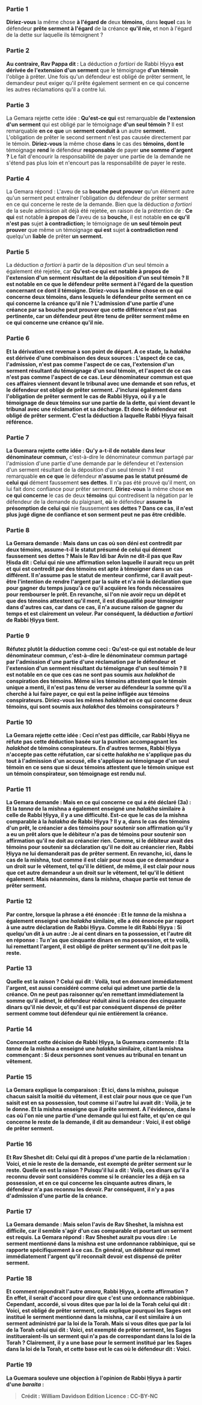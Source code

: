 
### Partie 1
<b>Diriez-vous</b> la même chose <b>à l'égard de</b> deux <b>témoins,</b> dans <b>lequel</b> cas le défendeur <b>prête serment à l'égard</b> de la créance <b>qu'il nie,</b> et non à l'égard de la dette sur laquelle ils témoignent ?

### Partie 2
<b>Au contraire, Rav Pappa dit :</b> La déduction <i>a fortiori</i> de Rabbi Ḥiyya <b>est dérivée de l'extension d'un serment</b> que le témoignage <b>d'un témoin</b> l'oblige à prêter. Une fois qu'un défendeur est obligé de prêter serment, le demandeur peut exiger qu'il prête également serment en ce qui concerne les autres réclamations qu'il a contre lui.

### Partie 3
La Gemara rejette cette idée : <b>Qu'est-ce qui</b> est remarquable <b>de l'extension d'un serment</b> qui est obligé par le témoignage <b>d'un seul témoin ?</b> Il est remarquable <b>en ce que</b> un <b>serment conduit à</b> un autre <b>serment.</b> L'obligation de prêter le second serment n'est pas causée directement par le témoin. <b>Diriez-vous</b> la même chose <b>dans</b> le cas des <b>témoins, dont le</b> témoignage <b>rend</b> le défendeur <b>responsable</b> de payer <b>une somme d'argent ?</b> Le fait d'encourir la responsabilité de payer une partie de la demande ne s'étend pas plus loin et n'encourt pas la responsabilité de payer le reste.

### Partie 4
La Gemara répond : L'aveu de sa <b>bouche peut prouver</b> qu'un élément autre qu'un serment peut entraîner l'obligation du défendeur de prêter serment en ce qui concerne le reste de la demande. Bien que la déduction <i>a fortiori</i> de la seule admission ait déjà été rejetée, en raison de la prétention de : <b>Ce qui</b> est notable <b>à propos de</b> l'aveu de sa <b>bouche,</b> il est notable <b>en ce qu'il n'est pas</b> sujet <b>à contradiction;</b> le témoignage de <b>un seul témoin peut prouver</b> que même un témoignage <b>qui est</b> sujet <b>à contradiction rend</b> quelqu'un <b>liable</b> de prêter <b>un serment.</b>

### Partie 5
La déduction <i>a fortiori</i> à partir de la déposition d'un seul témoin a également été rejetée, car <b>Qu'est-ce qui est notable <b>à propos</b> de l'extension d'un serment résultant de la déposition d'<b>un seul témoin ? </b> Il est notable <b>en ce que</b> le défendeur <b>prête serment à l'égard</b> de la question concernant ce dont <b>il témoigne. Diriez-vous</b> la même chose <b>en ce qui concerne</b> deux <b>témoins,</b> dans <b>lesquels</b> le défendeur <b>prête serment en ce qui concerne</b> la créance <b>qu'il nie ?</b> L'admission d'une partie d'une créance par sa <b>bouche peut prouver</b> que cette différence n'est pas pertinente, car un défendeur peut être tenu de prêter serment même en ce qui concerne une créance qu'il nie.

### Partie 6
<b>Et la dérivation est revenue</b> à son point de départ. A ce stade, la <i>halakha</i> est dérivée d'une combinaison des deux sources : <b>L'aspect de ce</b> cas, l'admission, <b>n'est pas comme l'aspect de ce</b> cas, l'extension d'un serment résultant du témoignage d'un seul témoin, <b>et l'aspect de ce</b> cas <b>n'est pas comme l'aspect de ce</b> cas. <b>Leur dénominateur commun est que</b> ces affaires <b>viennent</b> devant le tribunal <b>avec une demande et</b> son <b>refus, et</b> le défendeur est obligé de <b>prêter serment. J'inclurai également</b> dans l'obligation de prêter serment le cas de Rabbi Ḥiyya, où il y a le témoignage de deux <b>témoins</b> sur une partie de la dette, <b>qui vient</b> devant le tribunal <b>avec une réclamation et</b> sa <b>décharge. Et</b> donc le défendeur est obligé de <b>prêter serment.</b> C'est la déduction à laquelle Rabbi Ḥiyya faisait référence.

### Partie 7
La Guemara rejette cette idée : <b>Qu'y a-t-il de notable</b> dans leur dénominateur commun,</b> c'est-à-dire le dénominateur commun partagé par l'admission d'une partie d'une demande par le défendeur et l'extension d'un serment résultant de la déposition d'un seul témoin ? Il est remarquable <b>en ce que</b> le défendeur <b>n'assume pas le statut présumé de celui qui</b> dément faussement <b>ses dettes</b>. Il n'a pas été prouvé qu'il ment, on lui fait donc confiance pour prêter serment. <b>Diriez-vous</b> la même chose <b>en ce qui concerne</b> le cas de deux <b>témoins</b> qui contredisent la négation par le défendeur de la demande du plaignant, <b>où</b> le défendeur <b>assume la présomption de celui qui</b> nie faussement <b>ses dettes ? Dans ce cas, il n'est plus jugé digne de confiance et son serment peut ne pas être crédible.

### Partie 8
La Gemara demande : <b>Mais dans</b> un cas où son déni est contredit par deux <b>témoins, assume-t-il le statut présumé de celui qui</b> dément faussement <b>ses dettes ? <b>Mais le Rav Idi bar Avin ne dit-il pas</b> que <b>Rav Ḥisda dit : Celui qui nie</b> une affirmation selon laquelle il aurait reçu <b>un prêt</b> et qui est contredit par des témoins <b>est apte à témoigner</b> dans un cas différent. Il n'assume pas le statut de menteur confirmé, car il avait peut-être l'intention de rendre l'argent par la suite et n'a nié la déclaration que pour gagner du temps jusqu'à ce qu'il acquière les fonds nécessaires pour rembourser le prêt. En revanche, si l'on nie avoir reçu <b>un dépôt</b> et que des témoins attestent qu'il ment, il est <b>disqualifié pour témoigner</b> dans d'autres cas, car dans ce cas, il n'a aucune raison de gagner du temps et est clairement un voleur. Par conséquent, la déduction <i>a fortiori</i> de Rabbi Ḥiyya tient.

### Partie 9
<b>Réfutez plutôt</b> la déduction <b>comme ceci : Qu'est-ce qui</b> est notable <b>de leur dénominateur commun,</b> c'est-à-dire le dénominateur commun partagé par l'admission d'une partie d'une réclamation par le défendeur et l'extension d'un serment résultant du témoignage d'un seul témoin ? Il est notable <b>en ce que</b> ces cas <b>ne sont pas</b> soumis <b>aux <i>halakhot</i> de conspiration</b> des témoins. Même si les témoins attestent que le témoin unique a menti, il n'est pas tenu de verser au défendeur la somme qu'il a cherché à lui faire payer, ce qui est la peine infligée aux témoins conspirateurs. <b>Diriez-vous</b> les mêmes <i>halakhot</i> <b>en ce qui concerne</b> deux <b>témoins, qui sont soumis aux <i>halakhot</i> des témoins conspirateurs</b> ?

### Partie 10
La Gemara rejette cette idée : <b>Ceci</b> n'est <b>pas difficile,</b> car <b>Rabbi Ḥiyya ne réfute pas</b> cette déduction basée sur la punition accompagnant <b>les <i>halakhot</i> de témoins conspirateurs</b>. En d'autres termes, Rabbi Ḥiyya n'accepte pas cette réfutation, car si cette <i>halakha</i> ne s'applique pas du tout à l'admission d'un accusé, elle s'applique au témoignage d'un seul témoin en ce sens que si deux témoins attestent que le témoin unique est un témoin conspirateur, son témoignage est rendu nul.

### Partie 11
La Gemara demande : <b>Mais</b> en ce qui concerne ce <b>qui</b> a été <b>déclaré</b> (3a) : <b>Et la <i>tanna</i></b> de la mishna a également <b>enseigné</b> une <i>halakha</i> similaire à celle de Rabbi Ḥiyya, il y a une difficulté. <b>Est-ce que</b> le cas de la mishna <b>comparable</b> à la <i>halakha</i> de Rabbi Ḥiyya ? <b>Il y a,</b> dans le cas des témoins d'un prêt, <b>le créancier a des témoins</b> pour soutenir son affirmation qu'il y a eu un prêt alors que <b>le débiteur n'a pas de témoins</b> pour soutenir son affirmation <b>qu'il ne doit</b> au créancier <b>rien. Comme, si le débiteur avait des témoins</b> pour soutenir sa déclaration <b>qu'il ne doit</b> au créancier <b>rien, Rabbi Ḥiyya ne lui demanderait pas de prêter serment. </b> En revanche, <b>ici,</b> dans le cas de la mishna, <b>tout comme il est clair pour nous que ce</b> demandeur a un droit sur le vêtement, tel qu'il le détient, de même, <b>il est clair pour nous que cet</b> autre demandeur a un droit sur le vêtement, tel qu'il le détient également. <b>Mais néanmoins,</b> dans la mishna, chaque partie est tenue de <b>prêter serment.</b>

### Partie 12
<b>Par contre, lorsque</b> la phrase <b>a été énoncée : Et le <i>tanna</i></b> de la mishna a également <b>enseigné</b> une <i>halakha</i> similaire, <b>elle a été énoncée par rapport à une autre</b> déclaration <b>de Rabbi Ḥiyya. Comme le dit Rabbi Ḥiyya :</b> Si quelqu'un dit à un autre : <b>Je</b> ai <b>cent dinars en ta possession, et l'autre dit</b> en réponse : <b>Tu n'as que cinquante dinars en ma possession, et te voilà,</b> lui remettant l'argent, il <b>est obligé</b> de prêter serment qu'il ne doit pas le reste.

### Partie 13
<b>Quelle est la raison ? </b> Celui qui dit : <b>Voilà,</b> tout en donnant immédiatement l'argent, <b>est aussi</b> considéré <b>comme celui qui admet une partie de la créance.</b> On ne peut pas raisonner qu'en remettant immédiatement la somme qu'il admet, le défendeur réduit ainsi la créance des cinquante dinars qu'il nie devoir, et qu'il est par conséquent dispensé de prêter serment comme tout défendeur qui nie entièrement la créance.

### Partie 14
Concernant cette décision de Rabbi Ḥiyya, la Guemara commente : <b>Et la <i>tanna</i></b> de la mishna <b>a enseigné</b> une <i>halakha</i> similaire, citant la mishna commençant : Si <b>deux</b> personnes sont venues au tribunal <b>en tenant un vêtement.</b>

### Partie 15
La Gemara explique la comparaison : <b>Et ici,</b> dans la mishna, <b>puisque</b> chacun <b>saisit</b> la moitié du vêtement, <b>il est clair pour nous que ce que l'un saisit est</b> en sa possession, tout comme si l'autre lui avait dit : <b>Voilà,</b> je te le donne. <b>Et</b> la mishna <b>enseigne</b> que <b>il prête serment.</b> A l'évidence, dans le cas où l'on nie une partie d'une demande qui lui est faite, et qu'en ce qui concerne le reste de la demande, il dit au demandeur : Voici, il est obligé de prêter serment.

### Partie 16
<b>Et Rav Sheshet dit:</b> Celui qui dit à propos d'une partie de la réclamation : <b>Voici,</b> et nie le reste de la demande, est <b>exempté</b> de prêter serment sur le reste. <b>Quelle en est la raison ? Puisqu'il lui a dit : Voilà, ces dinars qu'il a reconnu</b> devoir <b>sont</b> considérés <b>comme si le créancier les a</b> déjà en sa possession, et <b>en ce qui concerne les cinquante</b> autres dinars, le défendeur <b>n'a pas reconnu</b> les devoir. <b>Par conséquent, il n'y a pas d'admission d'une partie de la créance.</b>

### Partie 17
La Gemara demande : <b>Mais selon</b> l'avis de <b>Rav Sheshet, la mishna est difficile,</b> car il semble s'agir d'un cas comparable et pourtant un serment est requis. La Gemara répond : <b>Rav Sheshet</b> aurait pu <b>vous dire :</b> Le serment mentionné dans <b>la mishna est une ordonnance rabbinique,</b> qui se rapporte spécifiquement à ce cas. En général, un débiteur qui remet immédiatement l'argent qu'il reconnaît devoir est dispensé de prêter serment.

### Partie 18
<b>Et</b> comment répondrait <b>l'autre</b> <i>amora</i>, Rabbi Ḥiyya, à cette affirmation ? <b>En effet,</b> il serait d'accord pour dire que <b>c'est une ordonnance rabbinique. Cependant, accordé, si vous dites</b> que <b>par la loi de la Torah</b> celui qui dit : <b>Voici,</b> est <b>obligé</b> de prêter serment, cela explique pourquoi <b>les Sages ont institué</b> le <b>serment</b> mentionné dans la mishna, car il est <b>similaire</b> à un serment administré <b>par la loi de la Torah</b>. <b>Mais si vous dites</b> que <b>par la loi de la Torah</b> celui qui dit : <b>Voici,</b> est <b>exempté</b> de prêter serment, <b>les Sages institueraient-ils un serment qui n'a pas de correspondant</b> <b>dans la loi de la Torah ?</b> Clairement, il y a une base pour le serment institué par les Sages dans la loi de la Torah, et cette base est le cas où le défendeur dit : Voici.

### Partie 19
La Guemara <b>souleve une objection</b> à l'opinion de Rabbi Ḥiyya à partir d'une <i>baraita</i> :

>Crédit : William Davidson Edition
>Licence : CC-BY-NC